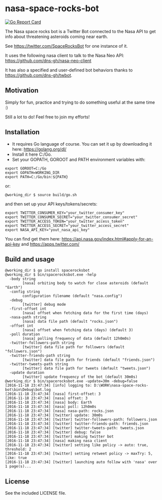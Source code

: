 # nasa-space-rocks-bot

[![Go Report Card](https://goreportcard.com/badge/github.com/dns-gh/nasa-space-rocks-bot)](https://goreportcard.com/report/github.com/dns-gh/nasa-space-rocks-bot)

The Nasa space rocks bot is a Twitter Bot connected to the Nasa API to get info about threatening asteroids coming near earth.

See https://twitter.com/SpaceRocksBot for one instance of it.

It uses the following nasa client to talk to the Nasa Neo API: https://github.com/dns-gh/nasa-neo-client

It has also a specified and user-defined bot behaviors thanks to https://github.com/dns-gh/twbot.

## Motivation

Simply for fun, practice and trying to do something useful at the same time :)

Still a lot to do! Feel free to join my efforts!

## Installation

- It requires Go language of course. You can set it up by downloading it here: https://golang.org/dl/
- Install it here C:/Go.
- Set your GOPATH, GOROOT and PATH environment variables with:

```
export GOROOT=C:/Go
export GOPATH=WORKING_DIR
export PATH=C:/Go/bin:${PATH}
```

or:

```
@working_dir $ source build/go.sh
```

and then set up your API keys/tokens/secrets:

```
export TWITTER_CONSUMER_KEY="your_twitter_consumer_key"
export TWITTER_CONSUMER_SECRET="your_twitter_consumer_secret"
export TWITTER_ACCESS_TOKEN="your_twitter_access_token"
export TWITTER_ACCESS_SECRET="your_twitter_access_secret"
export NASA_API_KEY="yout_nasa_api_key"
```

You can find get them here: https://api.nasa.gov/index.html#apply-for-an-api-key and https://apps.twitter.com/

## Build and usage

```
@working_dir $ go install spacerocksbot
@working_dir $ bin/spacerocksbot.exe -help
  -body string
        [nasa] orbiting body to watch for close asteroids (default "Earth")
  -config string
        configuration filename (default "nasa.config")
  -debug
        [twitter] debug mode
  -first-offset int
        [nasa] offset when fetching data for the first time (days)
  -nasa-path string
        [nasa] data file path (default "rocks.json")
  -offset int
        [nasa] offset when fetching data (days) (default 3)
  -poll duration
        [nasa] polling frequency of data (default 12h0m0s)
  -twitter-followers-path string
        [twitter] data file path for followers (default "followers.json")
  -twitter-friends-path string
        [twitter] data file path for friends (default "friends.json")
  -twitter-tweets-path string
        [twitter] data file path for tweets (default "tweets.json")
  -update duration
        [twitter] update frequency of the bot (default 30m0s)
@working_dir $ bin/spacerocksbot.exe -update=30m -debug=false
[2016-11-18 23:47:34] [info] logging to: D:\WORK\nasa-space-rocks-bot\bin\Debug\bot.log
[2016-11-18 23:47:34] [nasa] first-offset: 3
[2016-11-18 23:47:34] [nasa] offset: 3
[2016-11-18 23:47:34] [nasa] body: Earth
[2016-11-18 23:47:34] [nasa] poll: 12h0m0s
[2016-11-18 23:47:34] [nasa] nasa-path: rocks.json
[2016-11-18 23:47:34] [twitter] update: 30m0s
[2016-11-18 23:47:34] [twitter] twitter-followers-path: followers.json
[2016-11-18 23:47:34] [twitter] twitter-friends-path: friends.json
[2016-11-18 23:47:34] [twitter] twitter-tweets-path: tweets.json
[2016-11-18 23:47:34] [twitter] debug: false
[2016-11-18 23:47:34] [twitter] making twitter bot
[2016-11-18 23:47:34] [nasa] making nasa client
[2016-11-18 23:47:34] [twitter] setting like policy -> auto: true, threshold: 2
[2016-11-18 23:47:34] [twitter] setting retweet policy -> maxTry: 5, like: true
[2016-11-18 23:47:34] [twitter] launching auto follow with 'nasa' over 1 page(s)...
```

## License

See the included LICENSE file.